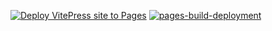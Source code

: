 [![Deploy VitePress site to Pages](https://github.com/Ahwxorg/Linkbase/actions/workflows/deploy.yml/badge.svg)](https://github.com/Ahwxorg/Linkbase/actions/workflows/deploy.yml)
[![pages-build-deployment](https://github.com/Ahwxorg/Linkbase/actions/workflows/pages/pages-build-deployment/badge.svg)](https://github.com/Ahwxorg/Linkbase/actions/workflows/pages/pages-build-deployment)
